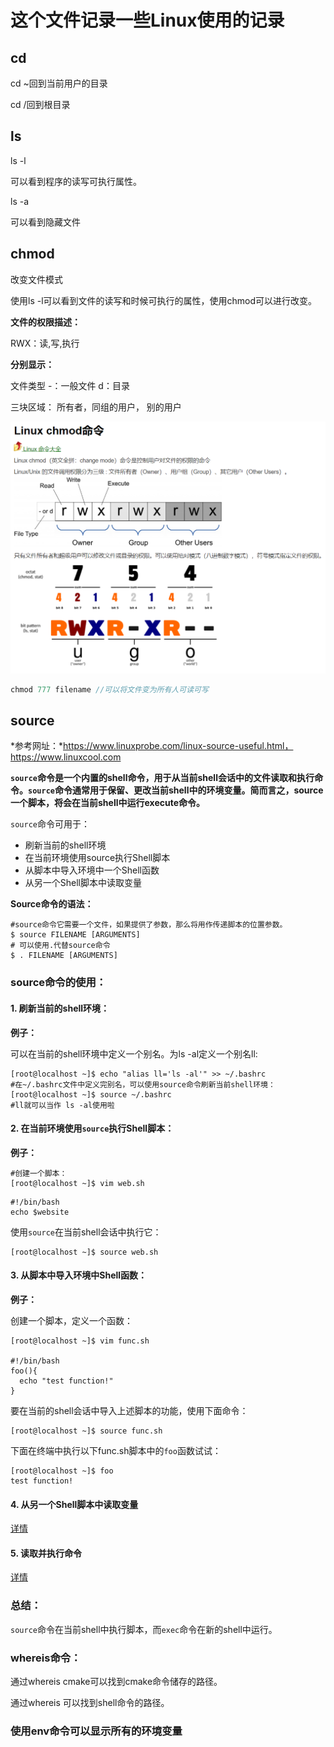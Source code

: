 # 这个文件记录一些Linux使用的记录

## cd

cd ~回到当前用户的目录

cd /回到根目录

## ls

ls -l

可以看到程序的读写可执行属性。

ls -a

可以看到隐藏文件

## chmod

改变文件模式

使用ls -l可以看到文件的读写和时候可执行的属性，使用chmod可以进行改变。

**文件的权限描述：**

RWX：读,写,执行 

**分别显示：** 

文件类型 -：一般文件 d：目录

三块区域： 所有者，同组的用户， 别的用户

<img src="pictures/chmod1.png" alt="chmod1" style="zoom: 50%;" />

```c++
chmod 777 filename //可以将文件变为所有人可读可写
```



## source

*参考网址：*https://www.linuxprobe.com/linux-source-useful.html，https://www.linuxcool.com



**`source`命令是一个内置的shell命令，用于从当前shell会话中的文件读取和执行命令。`source`命令通常用于保留、更改当前shell中的环境变量。简而言之，source一个脚本，将会在当前shell中运行execute命令。**

`source`命令可用于：

- 刷新当前的shell环境
- 在当前环境使用source执行Shell脚本
- 从脚本中导入环境中一个Shell函数
- 从另一个Shell脚本中读取变量

**Source命令的语法：**

```shell
#source命令它需要一个文件，如果提供了参数，那么将用作传递脚本的位置参数。
$ source FILENAME [ARGUMENTS]
# 可以使用.代替source命令
$ . FILENAME [ARGUMENTS]
```

### source命令的使用：

#### 1. 刷新当前的shell环境：

**例子：**

可以在当前的shell环境中定义一个别名。为ls -al定义一个别名ll:

```shell
[root@localhost ~]$ echo "alias ll='ls -al'" >> ~/.bashrc 
#在~/.bashrc文件中定义完别名，可以使用source命令刷新当前shell环境：
[root@localhost ~]$ source ~/.bashrc 
#ll就可以当作 ls -al使用啦
```

#### 2. 在当前环境使用`source`执行Shell脚本：

**例子：**

```shell
#创建一个脚本：
[root@localhost ~]$ vim web.sh 
```

```text
#!/bin/bash
echo $website
```

使用`source`在当前shell会话中执行它：

```shell
[root@localhost ~]$ source web.sh 
```

#### 3. 从脚本中导入环境中Shell函数：

**例子：**

创建一个脚本，定义一个函数：

```shell
[root@localhost ~]$ vim func.sh

#!/bin/bash
foo(){
  echo "test function!"
}
```

要在当前的shell会话中导入上述脚本的功能，使用下面命令：

```shell
[root@localhost ~]$ source func.sh 
```

下面在终端中执行以下func.sh脚本中的`foo`函数试试：

```shell
[root@localhost ~]$ foo
test function!
```

#### 4. 从另一个Shell脚本中读取变量

[详情](https://www.linuxprobe.com/linux-source-useful.html)

#### 5. 读取并执行命令

[详情](https://www.linuxprobe.com/linux-source-useful.html)

### 总结：

`source`命令在当前shell中执行脚本，而`exec`命令在新的shell中运行。

### whereis命令：

通过whereis cmake可以找到cmake命令储存的路径。

通过whereis 可以找到shell命令的路径。

### 使用env命令可以显示所有的环境变量



































